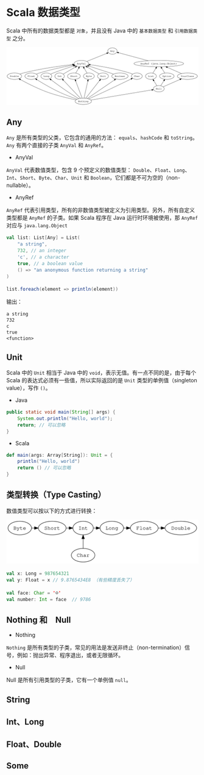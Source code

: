# Scala 数据类型

Scala 中所有的数据类型都是 `对象`，并且没有 Java 中的 `基本数据类型` 和 `引用数据类型` 之分。

![Scala Type](./img/scala-type.png)

## Any

`Any` 是所有类型的父类，它包含的通用的方法： `equals`、`hashCode` 和 `toString`。`Any` 有两个直接的子类 `AnyVal` 和 `AnyRef`。

* AnyVal

`AnyVal` 代表数值类型，包含 9 个预定义的数值类型： `Double`、`Float`、`Long`、`Int`、`Short`、`Byte`、`Char`、`Unit` 和 `Boolean`，它们都是不可为空的（non-nullable）。

* AnyRef

`AnyRef` 代表引用类型，所有的非数值类型被定义为引用类型。另外，所有自定义类型都是 `AnyRef` 的子类。如果 Scala 程序在 Java 运行时环境被使用，那 `AnyRef` 对应与 `java.lang.Object`

```scala
val list: List[Any] = List(
	"a string",
	732, // an integer
	'c', // a character
	true, // a boolean value
	() => "an anonymous function returning a string"
)

list.foreach(element => println(element))
```

输出：

```
a string
732
c
true
<function>
```

## Unit

Scala 中的 `Unit` 相当于 Java 中的 `void`，表示无值。有一点不同的是，由于每个 Scala 的表达式必须有一些值，所以实际返回的是 `Unit` 类型的单例值（singleton value），写作 `()`。

* Java

```java
public static void main(String[] args) {
	System.out.println("Hello, world");
	return; // 可以忽略
}
```

* Scala

```scala
def main(args: Array[String]): Unit = {
	println("Hello, world")
	return () // 可以忽略
}
```

## 类型转换（Type Casting）

数值类型可以按以下的方式进行转换：

![Type Casting](./img/scala-type-casting.png)

```scala
val x: Long = 987654321
val y: Float = x // 9.8765434E8 （有些精度丢失了）

val face: Char = '☺'
val number: Int = face  // 9786
```

## Nothing 和　Null

* Nothing

`Nothing` 是所有类型的子类，常见的用法是发送非终止（non-termination）信号，例如：抛出异常、程序退出，或者无限循环。

* Null

Null 是所有引用类型的子类，它有一个单例值 `null`。

## String

## Int、Long

## Float、Double

## Some






